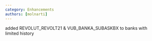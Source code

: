 ```yaml
---
category: Enhancements
authors: [molnarti]
---
```


added REVOLUT_REVOLT21 & VUB_BANKA_SUBASKBX to banks with limited history
